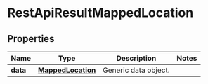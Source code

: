 
# RestApiResultMappedLocation

## Properties
Name | Type | Description | Notes
------------ | ------------- | ------------- | -------------
**data** | [**MappedLocation**](MappedLocation.md) | Generic data object. | 



